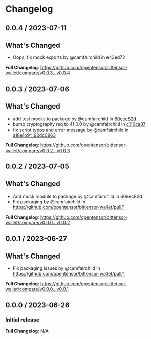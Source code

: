 # Changelog

## 0.0.4 / 2023-07-11

## What's Changed
* Oops, fix mock exports by @camfairchild in e43ed72


**Full Changelog**: https://github.com/opentensor/bittensor-wallet/compare/v0.0.3...v0.0.4


## 0.0.3 / 2023-07-06

## What's Changed


* add test mocks to package by @camfairchild in [60eec82d](https://github.com/opentensor/bittensor-wallet/pull/5/commits/60eec82d2ca1eeb888a1d89965d3497e21df1a54)
* bump cryptography req to 41.0.0 by @camfairchild in [c110ca87](https://github.com/opentensor/bittensor-wallet/pull/5/commits/c110ca87c0f51541b8cb9da5f612171912402a5c)
* fix script typos and error message by @camfairchild in [a18e1b9^..92dc0963](https://github.com/opentensor/bittensor-wallet/pull/5/files/c110ca87c0f51541b8cb9da5f612171912402a5c..92dc09633174ba7e84c25f4dc16762c80b6a9bd2)

**Full Changelog**: https://github.com/opentensor/bittensor-wallet/compare/v0.0.2...v0.0.3


## 0.0.2 / 2023-07-05

## What's Changed
* Add mock module to package by @camfairchild in 60eec82d
* Fix packaging by @camfairchild in https://github.com/opentensor/bittensor-wallet/pull/1


**Full Changelog**: https://github.com/opentensor/bittensor-wallet/compare/v0.0.0...v0.0.2


## 0.0.1 / 2023-06-27

## What's Changed
* Fix packaging issues by @camfairchild in https://github.com/opentensor/bittensor-wallet/pull/1

**Full Changelog**: https://github.com/opentensor/bittensor-wallet/compare/v0.0.0...v0.0.1


## 0.0.0 / 2023-06-26

### Initial release

**Full Changelog**: N/A

